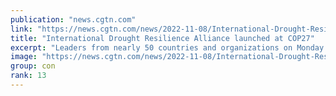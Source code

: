 ```yaml
---
publication: "news.cgtn.com"
link: "https://news.cgtn.com/news/2022-11-08/International-Drought-Resilience-Alliance-launched-at-COP27-1eN2qpMyU3m/index.html"
title: "International Drought Resilience Alliance launched at COP27"
excerpt: "Leaders from nearly 50 countries and organizations on Monday launched the International Drought Resilience Alliance at the ongoing COP27 to help countries to be better prepared for future droughts.Ini"
image: "https://news.cgtn.com/news/2022-11-08/International-Drought-Resilience-Alliance-launched-at-COP27-1eN2qpMyU3m/img/e4962d0ee6c84a108c61f67f31af29c2/e4962d0ee6c84a108c61f67f31af29c2-750.png"
group: con
rank: 13
---
```

